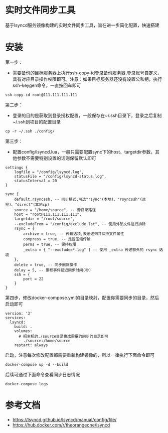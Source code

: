 # 实时文件同步工具

基于lsyncd服务镜像构建的实时文件同步工具，旨在进一步简化配置，快速搭建

# 安装

第一步：

- 需要备份的目标服务器上执行ssh-copy-id登录备份服务器,登录账号自定义，具有对应目录操作权限即可。注意：如果目标服务器还没有设置公私钥，执行ssh-keygen命令，一直按回车即可
```
ssh-copy-id root@111.111.111.111
```

第二步：

- 登录的目的是获取到登录授权配置，一般保存在~/.ssh目录下，登录之后复制~/.ssh到项目的配置目录

```
cp -r ~/.ssh ./config/
```

第三步：

- 配置config/lsyncd.lua，一般只需要配置sync下的host、targetdir参数，其他参数不需要特别设置的话则保留默认即可

``` 
settings {
    logfile = "/config/lsyncd.log",
    statusFile = "/config/lsyncd-status.log",
    statusInterval = 20
}

sync {
    default.rsyncssh, -- 同步模式,可选"rsync"(本地)、"rsyncssh"(远程)、"direct"(本地cp)
    source = "/home/source", -- 源目录路径
    host = "root@111.111.111.111",
    targetdir = "/root/source",
    --excludeFrom = "/config/exclude.lst", -- 使用外部文件进行排除
    rsync = {
        archive = true, -- 传输选项,表示递归并保持文件属性
        compress = true, -- 是否压缩传输
        perms = true, -- 保持权限
        _extra = { "--exclude=*.log" } -- 使用 _extra 传递额外的 rsync 选项
    },
    delete = true, -- 同步删除操作
    delay = 5, -- 累积事件延迟同步时间(秒)
    ssh = {
        port = 22
    }
}
```

第四步，修改docker-compose.yml的目录映射，配置你需要同步的目录，然后启动即可

```
version: '3'
services:
  lsyncd:
    build: .
    volumes:
      # 把主机的./source目录换成需要的同步的目录即可
      - ./source:/home/source
    restart: always
```

启动，注意每次修改配置都需要重新构建镜像的，所以一律执行下面命令即可

``` 
docker-compose up -d --build
```

后续可通过下面命令查看同步日志情况

``` 
docker-compose logs
```

# 参考文档

- https://lsyncd.github.io/lsyncd/manual/config/file/
- https://hub.docker.com/r/theorangeone/lsyncd